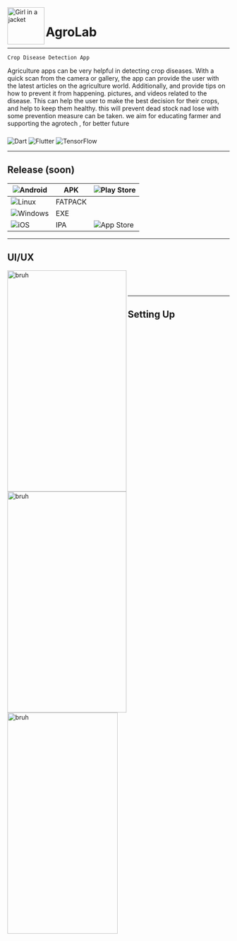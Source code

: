  
<img src="https://user-images.githubusercontent.com/104635627/224730419-071b8ae6-5acc-4e72-8643-6331d98ebe2d.png"  align="left"  alt="Girl in a jacket" width="84" height="84"> 

# **AgroLab**

---

   `Crop Disease Detection App`
   
 Agriculture apps can be very helpful in detecting crop diseases. With a quick scan from the camera or gallery, the app can provide the user with the latest articles on the agriculture world. Additionally, and provide tips on how to prevent it from happening. pictures, and videos related to the disease. This can help the user to make the best decision for their crops, and help to keep them healthy. this will prevent dead stock nad lose with some prevention measure can be taken. we aim for educating farmer and supporting the agrotech , for better future  
###
![Dart](https://img.shields.io/badge/dart-%230175C2.svg?style=for-the-badge&logo=dart&logoColor=white)
![Flutter](https://img.shields.io/badge/Flutter-%2302569B.svg?style=for-the-badge&logo=Flutter&logoColor=white)
![TensorFlow](https://img.shields.io/badge/TensorFlow-%23FF6F00.svg?style=for-the-badge&logo=TensorFlow&logoColor=white)

---

## Release (soon)

| ![Android](https://img.shields.io/badge/Android-3DDC84?style=for-the-badge&logo=android&logoColor=white)  | APK  |![Play Store](https://img.shields.io/badge/Google_Play-414141?style=for-the-badge&logo=google-play&logoColor=white)   |
|---|---|---|
| ![Linux](https://img.shields.io/badge/Linux-FCC624?style=for-the-badge&logo=linux&logoColor=black)  | FATPACK  |   |
| ![Windows](https://img.shields.io/badge/Windows-0078D6?style=for-the-badge&logo=windows&logoColor=white)  | EXE   |   |
|  ![iOS](https://img.shields.io/badge/iOS-000000?style=for-the-badge&logo=ios&logoColor=white) | IPA   | ![App Store](https://img.shields.io/badge/App_Store-0D96F6?style=for-the-badge&logo=app-store&logoColor=white)  |

---

## UI/UX 
<img src="https://user-images.githubusercontent.com/104635627/224969225-f70673e7-5402-469f-b601-32b44eee75b4.png"  align="left"  alt="bruh" width="270" height="500"> 
<img src="https://user-images.githubusercontent.com/104635627/224969837-f1c0dc92-7792-44d4-b1e5-f41443dd541b.png"  align="left"  alt="bruh" width="270" height="500">
<br/>
<img src="https://user-images.githubusercontent.com/104635627/224971240-d74daab9-ffbd-4f1d-8abf-d6f5d8236881.png"  align="left"  alt="bruh" width="250" height="500">

#
#
#
#
#
#
#
#
#
#
#
#
#
#
#
---

## Setting Up




